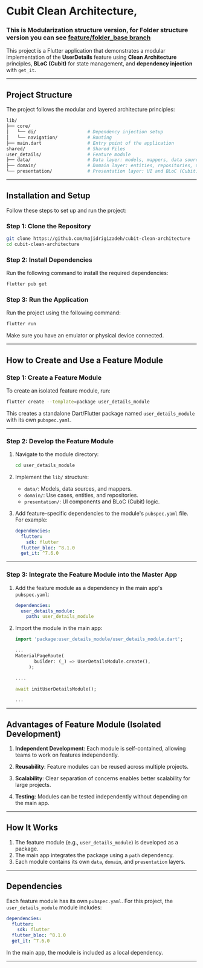
# Cubit Clean Architecture, 


### This is Modularization structure version, for Folder structure version you can see [feature/folder_base branch](https://github.com/majidrigizadeh/cubit-clean-architecture/tree/feature/folder_base)

This project is a Flutter application that demonstrates a modular implementation of the **UserDetails** feature using **Clean Architecture** principles, **BLoC (Cubit)** for state management, and **dependency injection** with `get_it`.

---

## **Project Structure**

The project follows the modular and layered architecture principles:

```bash
lib/
├── core/
│   └── di/                   # Dependency injection setup
│   └── navigation/           # Routing 
├── main.dart                 # Entry point of the application
shared/                       # Shared Files
user_details/                 # Feature module
├── data/                     # Data layer: models, mappers, data sources, etc.
├── domain/                   # Domain layer: entities, repositories, use cases
└── presentation/             # Presentation layer: UI and BLoC (Cubit)
```

---

## **Installation and Setup**

Follow these steps to set up and run the project:

### **Step 1: Clone the Repository**

```bash
git clone https://github.com/majidrigizadeh/cubit-clean-architecture
cd cubit-clean-architecture
```

### **Step 2: Install Dependencies**

Run the following command to install the required dependencies:

```bash
flutter pub get
```

### **Step 3: Run the Application**

Run the project using the following command:

```bash
flutter run
```

Make sure you have an emulator or physical device connected.

---

## **How to Create and Use a Feature Module**


### **Step 1: Create a Feature Module**

To create an isolated feature module, run:

```bash
flutter create --template=package user_details_module
```

This creates a standalone Dart/Flutter package named `user_details_module` with its own `pubspec.yaml`.

---

### **Step 2: Develop the Feature Module**

1. Navigate to the module directory:

   ```bash
   cd user_details_module
   ```

2. Implement the `lib/` structure:
    - `data/`: Models, data sources, and mappers.
    - `domain/`: Use cases, entities, and repositories.
    - `presentation/`: UI components and BLoC (Cubit) logic.

3. Add feature-specific dependencies to the module's `pubspec.yaml` file. For example:

   ```yaml
   dependencies:
     flutter:
       sdk: flutter
     flutter_bloc: ^8.1.0
     get_it: ^7.6.0
   ```

---

### **Step 3: Integrate the Feature Module into the Master App**

1. Add the feature module as a dependency in the main app's `pubspec.yaml`:

   ```yaml
   dependencies:
     user_details_module:
       path: user_details_module
   ```

2. Import the module in the main app:

   ```dart
   import 'package:user_details_module/user_details_module.dart';

   ...
   MaterialPageRoute(
          builder: (_) => UserDetailsModule.create(),
        );

   ....

   await initUserDetailsModule();   

   ...
   ```

---

## **Advantages of Feature Module (Isolated Development)**

1. **Independent Development**:
   Each module is self-contained, allowing teams to work on features independently.

2. **Reusability**:
   Feature modules can be reused across multiple projects.

3. **Scalability**:
   Clear separation of concerns enables better scalability for large projects.

4. **Testing**:
   Modules can be tested independently without depending on the main app.

---

## **How It Works**

1. The feature module (e.g., `user_details_module`) is developed as a package.
2. The main app integrates the package using a `path` dependency.
3. Each module contains its own `data`, `domain`, and `presentation` layers.

---

## **Dependencies**

Each feature module has its own `pubspec.yaml`. For this project, the `user_details_module` module includes:

```yaml
dependencies:
  flutter:
    sdk: flutter
  flutter_bloc: ^8.1.0
  get_it: ^7.6.0
```

In the main app, the module is included as a local dependency.

---
